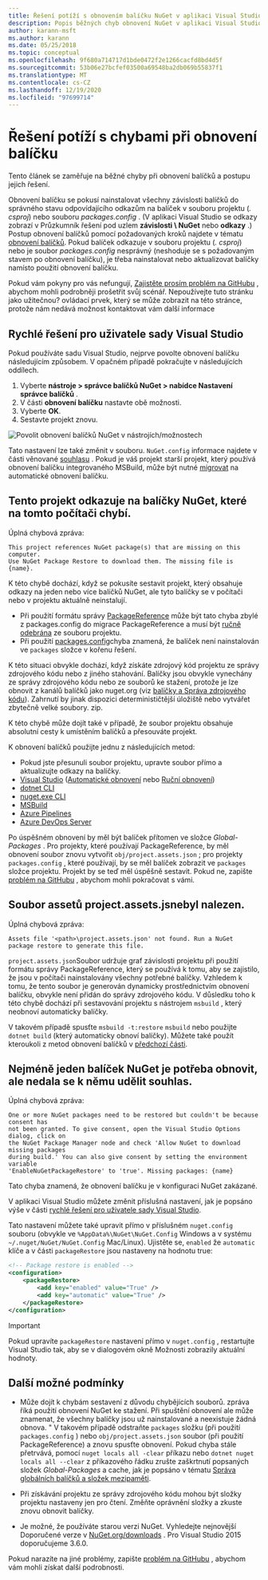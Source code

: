 ```yaml
---
title: Řešení potíží s obnovením balíčku NuGet v aplikaci Visual Studio
description: Popis běžných chyb obnovení NuGet v aplikaci Visual Studio a jejich řešení.
author: karann-msft
ms.author: karann
ms.date: 05/25/2018
ms.topic: conceptual
ms.openlocfilehash: 9f680a714717d1bde0472f2e1266cacfd8bd4d5f
ms.sourcegitcommit: 53b06e27bcfef03500a69548ba2db069b55837f1
ms.translationtype: MT
ms.contentlocale: cs-CZ
ms.lasthandoff: 12/19/2020
ms.locfileid: "97699714"
---
```

# <a name="troubleshooting-package-restore-errors"></a>Řešení potíží s chybami při obnovení balíčku

Tento článek se zaměřuje na běžné chyby při obnovení balíčků a postupu jejich řešení. 

Obnovení balíčku se pokusí nainstalovat všechny závislosti balíčků do správného stavu odpovídajícího odkazům na balíček v souboru projektu (*. csproj*) nebo souboru *packages.config* . (V aplikaci Visual Studio se odkazy zobrazí v Průzkumník řešení pod uzlem **závislosti \ NuGet** nebo **odkazy** .) Postup obnovení balíčků pomocí požadovaných kroků najdete v tématu [obnovení balíčků](../consume-packages/package-restore.md#restore-packages). Pokud balíček odkazuje v souboru projektu (*. csproj*) nebo je soubor *packages.config* nesprávný (neshoduje se s požadovaným stavem po obnovení balíčku), je třeba nainstalovat nebo aktualizovat balíčky namísto použití obnovení balíčku.

Pokud vám pokyny pro vás nefungují, [Zajistěte prosím problém na GitHubu](https://github.com/NuGet/docs.microsoft.com-nuget/issues) , abychom mohli podrobněji prošetřit svůj scénář. Nepoužívejte tuto stránku jako užitečnou? ovládací prvek, který se může zobrazit na této stránce, protože nám nedává možnost kontaktovat vám další informace

## <a name="quick-solution-for-visual-studio-users"></a>Rychlé řešení pro uživatele sady Visual Studio

Pokud používáte sadu Visual Studio, nejprve povolte obnovení balíčku následujícím způsobem. V opačném případě pokračujte v následujících oddílech.

1. Vyberte **nástroje > správce balíčků NuGet > nabídce Nastavení správce balíčků** .
1. V části **obnovení balíčku** nastavte obě možnosti.
1. Vyberte **OK**.
1. Sestavte projekt znovu.

![Povolit obnovení balíčků NuGet v nástrojích/možnostech](../consume-packages/media/restore-01-autorestoreoptions.png)

Tato nastavení lze také změnit v souboru. `NuGet.config` informace najdete v části věnované [souhlasu](#consent) . Pokud je váš projekt starší projekt, který používá obnovení balíčku integrovaného MSBuild, může být nutné [migrovat](package-restore.md#migrate-to-automatic-package-restore-visual-studio) na automatické obnovení balíčku.

<a name="missing"></a>

## <a name="this-project-references-nuget-packages-that-are-missing-on-this-computer"></a>Tento projekt odkazuje na balíčky NuGet, které na tomto počítači chybí.

Úplná chybová zpráva:

```output
This project references NuGet package(s) that are missing on this computer.
Use NuGet Package Restore to download them. The missing file is {name}.
```

K této chybě dochází, když se pokusíte sestavit projekt, který obsahuje odkazy na jeden nebo více balíčků NuGet, ale tyto balíčky se v počítači nebo v projektu aktuálně neinstalují.

- Při použití formátu správy [PackageReference](package-references-in-project-files.md) může být tato chyba zbylé z packages.config do migrace PackageReference a musí být [ručně odebrána](../resources/NuGet-FAQ.md#working-with-packages) ze souboru projektu.
- Při použití [packages.config](../reference/packages-config.md)chyba znamená, že balíček není nainstalován ve `packages` složce v kořenu řešení.

K této situaci obvykle dochází, když získáte zdrojový kód projektu ze správy zdrojového kódu nebo z jiného stahování. Balíčky jsou obvykle vynechány ze správy zdrojového kódu nebo ze souborů ke stažení, protože je lze obnovit z kanálů balíčků jako nuget.org (viz [balíčky a Správa zdrojového kódu](Packages-and-Source-Control.md)). Zahrnutí by jinak dispozici determinističtější úložiště nebo vytvářet zbytečně velké soubory. zip.

K této chybě může dojít také v případě, že soubor projektu obsahuje absolutní cesty k umístěním balíčků a přesouváte projekt.

K obnovení balíčků použijte jednu z následujících metod:

- Pokud jste přesunuli soubor projektu, upravte soubor přímo a aktualizujte odkazy na balíčky.
- [Visual Studio](package-restore.md#restore-using-visual-studio) ([Automatické obnovení](package-restore.md#restore-packages-automatically-using-visual-studio) nebo [Ruční obnovení](package-restore.md#restore-packages-manually-using-visual-studio))
- [dotnet CLI](package-restore.md#restore-using-the-dotnet-cli)
- [nuget.exe CLI](package-restore.md#restore-using-the-nugetexe-cli)
- [MSBuild](package-restore.md#restore-using-msbuild)
- [Azure Pipelines](package-restore.md#restore-using-azure-pipelines)
- [Azure DevOps Server](package-restore.md#restore-using-azure-devops-server)

Po úspěšném obnovení by měl být balíček přítomen ve složce *Global-Packages* . Pro projekty, které používají PackageReference, by měl obnovení soubor znovu vytvořit `obj/project.assets.json` ; pro projekty `packages.config` , které používají, by se měl balíček zobrazit ve `packages` složce projektu. Projekt by se teď měl úspěšně sestavit. Pokud ne, zapište [problém na GitHubu](https://github.com/NuGet/docs.microsoft.com-nuget/issues) , abychom mohli pokračovat s vámi.

<a name="assets"></a>

## <a name="assets-file-projectassetsjson-not-found"></a>Soubor assetů project.assets.jsnebyl nalezen.

Úplná chybová zpráva:

```output
Assets file '<path>\project.assets.json' not found. Run a NuGet package restore to generate this file.
```

`project.assets.json`Soubor udržuje graf závislosti projektu při použití formátu správy PackageReference, který se používá k tomu, aby se zajistilo, že jsou v počítači nainstalovány všechny potřebné balíčky. Vzhledem k tomu, že tento soubor je generován dynamicky prostřednictvím obnovení balíčku, obvykle není přidán do správy zdrojového kódu. V důsledku toho k této chybě dochází při sestavování projektu s nástrojem `msbuild` , který neobnoví automaticky balíčky.

V takovém případě spusťte `msbuild -t:restore` `msbuild` nebo použijte `dotnet build` (který automaticky obnoví balíčky). Můžete také použít kteroukoli z metod obnovení balíčků v [předchozí části](#missing).

<a name="consent"></a>

## <a name="one-or-more-nuget-packages-need-to-be-restored-but-couldnt-be-because-consent-has-not-been-granted"></a>Nejméně jeden balíček NuGet je potřeba obnovit, ale nedala se k němu udělit souhlas.

Úplná chybová zpráva:

```output
One or more NuGet packages need to be restored but couldn't be because consent has
not been granted. To give consent, open the Visual Studio Options dialog, click on
the NuGet Package Manager node and check 'Allow NuGet to download missing packages
during build.' You can also give consent by setting the environment variable
'EnableNuGetPackageRestore' to 'true'. Missing packages: {name}
```

Tato chyba znamená, že obnovení balíčku je v konfiguraci NuGet zakázané.

V aplikaci Visual Studio můžete změnit příslušná nastavení, jak je popsáno výše v části [rychlé řešení pro uživatele sady Visual Studio](#quick-solution-for-visual-studio-users).

Tato nastavení můžete také upravit přímo v příslušném `nuget.config` souboru (obvykle ve `%AppData%\NuGet\NuGet.Config` Windows a v systému `~/.nuget/NuGet/NuGet.Config` Mac/Linux). Ujistěte se, `enabled` že `automatic` klíče a v části `packageRestore` jsou nastaveny na hodnotu true:

```xml
<!-- Package restore is enabled -->
<configuration>
    <packageRestore>
        <add key="enabled" value="True" />
        <add key="automatic" value="True" />
    </packageRestore>
</configuration>
```

> [!Important]
> Pokud upravíte `packageRestore` nastavení přímo v `nuget.config` , restartujte Visual Studio tak, aby se v dialogovém okně Možnosti zobrazily aktuální hodnoty.

## <a name="other-potential-conditions"></a>Další možné podmínky

- Může dojít k chybám sestavení z důvodu chybějících souborů. zpráva říká použití obnovení NuGet ke stažení. Při spuštění obnovení ale může znamenat, že všechny balíčky jsou už nainstalované a neexistuje žádná obnova. " V takovém případě odstraňte `packages` složku (při použití `packages.config` ) nebo `obj/project.assets.json` soubor (při použití PackageReference) a znovu spusťte obnovení. Pokud chyba stále přetrvává, pomocí `nuget locals all -clear` příkazu nebo `dotnet nuget locals all --clear` z příkazového řádku zrušte zaškrtnutí popsaných složek *Global-Packages* a cache, jak je popsáno v tématu [Správa globálních balíčků a složek mezipaměti](managing-the-global-packages-and-cache-folders.md).

- Při získávání projektu ze správy zdrojového kódu mohou být složky projektu nastaveny jen pro čtení. Změňte oprávnění složky a zkuste znovu obnovit balíčky.

- Je možné, že používáte starou verzi NuGet. Vyhledejte nejnovější Doporučené verze v [NuGet.org/downloads](https://www.nuget.org/downloads) . Pro Visual Studio 2015 doporučujeme 3.6.0.

Pokud narazíte na jiné problémy, zapište [problém na GitHubu](https://github.com/NuGet/docs.microsoft.com-nuget/issues) , abychom vám mohli získat další podrobnosti.
